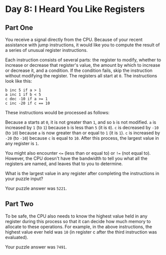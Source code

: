﻿# Day 8: I Heard You Like Registers

## Part One

You receive a signal directly from the CPU. Because of your recent assistance with jump instructions, it would like you to compute the result of a series of unusual register instructions.

Each instruction consists of several parts: the register to modify, whether to increase or decrease that register's value, the amount by which to increase or decrease it, and a condition. If the condition fails, skip the instruction without modifying the register. The registers all start at `0`. The instructions look like this:

    b inc 5 if a > 1
    a inc 1 if b < 5
    c dec -10 if a >= 1
    c inc -20 if c == 10

These instructions would be processed as follows:

Because a starts at `0`, it is not greater than `1`, and so `b` is not modified.
`a` is increased by `1` (to `1`) because `b` is less than `5` (it is `0`).
`c` is decreased by `-10` (to `10`) because `a` is now greater than or equal to `1` (it is `1`).
`c` is increased by `-20` (to `-10`) because `c` is equal to `10`.
After this process, the largest value in any register is `1`.

You might also encounter `<=` (less than or equal to) or `!=` (not equal to). However, the CPU doesn't have the bandwidth to tell you what all the registers are named, and leaves that to you to determine.

What is the largest value in any register after completing the instructions in your puzzle input?

Your puzzle answer was `5221`.

## Part Two

To be safe, the CPU also needs to know the highest value held in any register during this process so that it can decide how much memory to allocate to these operations. For example, in the above instructions, the highest value ever held was `10` (in register c after the third instruction was evaluated).

Your puzzle answer was `7491`.